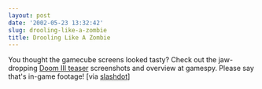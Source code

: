 ```yaml
---
layout: post
date: '2002-05-23 13:32:42'
slug: drooling-like-a-zombie
title: Drooling Like A Zombie
---
```


You thought the gamecube screens looked tasty? Check out the jaw-dropping [Doom III teaser](http://www.gamespy.com/e32002/pc/doom3b/index.shtml) screenshots and overview at gamespy. Please say that's in-game footage! \[via [slashdot](http://slashdot.org)\]